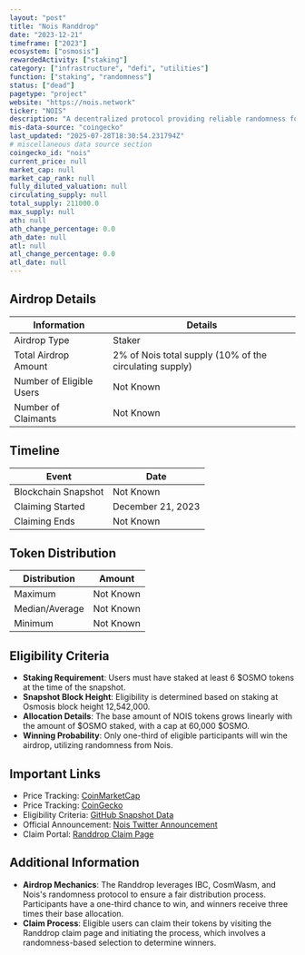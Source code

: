 ```yaml
---
layout: "post"
title: "Nois Randdrop"
date: "2023-12-21"
timeframe: ["2023"]
ecosystem: ["osmosis"]
rewardedActivity: ["staking"]
category: ["infrastructure", "defi", "utilities"]
function: ["staking", "randomness"]
status: ["dead"]
pagetype: "project"
website: "https://nois.network"
ticker: "NOIS"
description: "A decentralized protocol providing reliable randomness for blockchain applications."
mis-data-source: "coingecko"
last_updated: "2025-07-28T18:30:54.231794Z"
# miscellaneous data source section
coingecko_id: "nois"
current_price: null
market_cap: null
market_cap_rank: null
fully_diluted_valuation: null
circulating_supply: null
total_supply: 211000.0
max_supply: null
ath: null
ath_change_percentage: 0.0
ath_date: null
atl: null
atl_change_percentage: 0.0
atl_date: null
---
```


## Airdrop Details

| Information              | Details                                                 |
| ------------------------ | ------------------------------------------------------- |
| Airdrop Type             | Staker                                                  |
| Total Airdrop Amount     | 2% of Nois total supply (10% of the circulating supply) |
| Number of Eligible Users | Not Known                                               |
| Number of Claimants      | Not Known                                               |

## Timeline

| Event               | Date              |
| ------------------- | ----------------- |
| Blockchain Snapshot | Not Known         |
| Claiming Started    | December 21, 2023 |
| Claiming Ends       | Not Known         |

## Token Distribution

| Distribution   | Amount    |
| -------------- | --------- |
| Maximum        | Not Known |
| Median/Average | Not Known |
| Minimum        | Not Known |

## Eligibility Criteria

- **Staking Requirement**: Users must have staked at least 6 $OSMO tokens at the time of the snapshot.
- **Snapshot Block Height**: Eligibility is determined based on staking at Osmosis block height 12,542,000.
- **Allocation Details**: The base amount of NOIS tokens grows linearly with the amount of $OSMO staked, with a cap at 60,000 $OSMO.
- **Winning Probability**: Only one-third of eligible participants will win the airdrop, utilizing randomness from Nois.

## Important Links

- Price Tracking: [CoinMarketCap](https://coinmarketcap.com/currencies/nois)
- Price Tracking: [CoinGecko](https://www.coingecko.com/en/coins/nois)
- Eligibility Criteria: [GitHub Snapshot Data](https://github.com/noislabs/randdrop-snapshots/blob/v0.1.0/osmosis-randdrop-1.json)
- Official Announcement: [Nois Twitter Announcement](https://x.com/NoisRNG/status/1737074149242065008)
- Claim Portal: [Randdrop Claim Page](https://randdrop.nois.network)

## Additional Information

- **Airdrop Mechanics**: The Randdrop leverages IBC, CosmWasm, and Nois's randomness protocol to ensure a fair distribution process. Participants have a one-third chance to win, and winners receive three times their base allocation.
- **Claim Process**: Eligible users can claim their tokens by visiting the Randdrop claim page and initiating the process, which involves a randomness-based selection to determine winners.